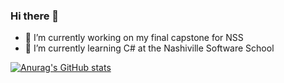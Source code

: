 ### Hi there 👋

<!--
**pour-theoil/pour-theoil** is a ✨ _special_ ✨ repository because its `README.md` (this file) appears on your GitHub profile.

Here are some ideas to get you started:

- 🔭 I’m currently working on ...
- 🌱 I’m currently learning ...
- 👯 I’m looking to collaborate on ...
- 🤔 I’m looking for help with ...
- 💬 Ask me about ...
- 📫 How to reach me: ...
- 😄 Pronouns: ...
- ⚡ Fun fact: ...
[![Anurag's GitHub stats](https://github-readme-stats.vercel.app/api?username=anuraghazra)](https://github.com/anuraghazra/github-readme-stats)
-->
- 🔭 I’m currently working on my final capstone for NSS
- 🌱 I’m currently learning C# at the Nashiville Software School

[![Anurag's GitHub stats](https://github-readme-stats.vercel.app/api?username=pour-theoil)](https://github.com/anuraghazra/github-readme-stats)
